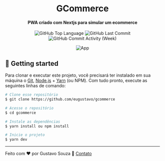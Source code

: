 <h1 align="center">
    GCommerce
</h1>

<h4 align="center">
PWA criado com Nextjs para simular um ecommerce
</h4>

<p align="center">
  <img alt="GitHub Top Language" src="https://img.shields.io/github/languages/top/eugustavo/gcommerce" />
  <img alt="GitHub Last Commit" src="https://img.shields.io/github/last-commit/eugustavo/gcommerce" />
  <img alt="GitHub Commit Activity (Week)" src="https://img.shields.io/github/commit-activity/w/eugustavo/gcommerce" />
</p>


<p align="center">
  <img alt="App" src="https://github.com/eugustavo/gcommerce/assets/25755550/576098da-44b5-4cd0-82da-a1dd451fd2fd">
</p>


## :rocket: Getting started
Para clonar e executar este projeto, você precisará ter instalado em sua máquina o [Git](https://git-scm.com), [Node.js](https://nodejs.org) + [Yarn](https://yarnpkg.com) (ou NPM). Com tudo pronto, execute as seguintes linhas de comando:


```bash
# Clone esse repositório
$ git clone https://github.com/eugustavo/gcommerce

# Acesse o repositório
$ cd gcommerce

# Instale as dependências
$ yarn install ou npm install

# Inicie o projeto
$ yarn dev
```

---

Feito com ♥ por Gustavo Souza :wave: [Contato](https://www.linkedin.com/in/eugustavosouza/)

